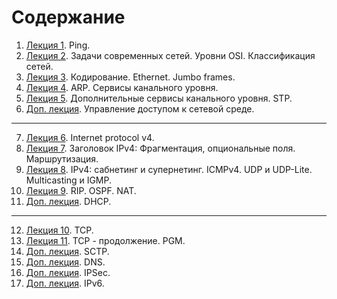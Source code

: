 # Содержание

1. [Лекция 1](Lection-01.md). Ping.
2. [Лекция 2](Lection-02.md). Задачи современных сетей. Уровни OSI. Классификация сетей.
3. [Лекция 3](Lection-03.md). Кодирование. Ethernet. Jumbo frames.
4. [Лекция 4](Lection-04.md). ARP. Сервисы канального уровня.
5. [Лекция 5](Lection-05.md). Дополнительные сервисы канального уровня. STP.
6. [Доп. лекция](Lection-05a.md). Управление доступом к сетевой среде.
---
7. [Лекция 6](Lection-06.md). Internet protocol v4.
8. [Лекция 7](Lection-07.md). Заголовок IPv4: Фрагментация, опциональные поля. Маршрутизация.
9. [Лекция 8](Lection-08.md). IPv4: сабнетинг и супернетинг. ICMPv4. UDP и UDP-Lite. Multicasting и IGMP.
10. [Лекция 9](Lection-09.md). RIP. OSPF. NAT.
11. [Доп. лекция](Lection-09a.md). DHCP.
---
12. [Лекция 10](Lection-10.md). TCP.
13. [Лекция 11](Lection-11.md). TCP - продолжение. PGM.
14. [Доп. лекция](Lection-12.md). SCTP.
15. [Доп. лекция](Lection-13.md). DNS.
16. [Доп. лекция](Lection-14.md). IPSec.
17. [Доп. лекция](Lection-15.md). IPv6.
